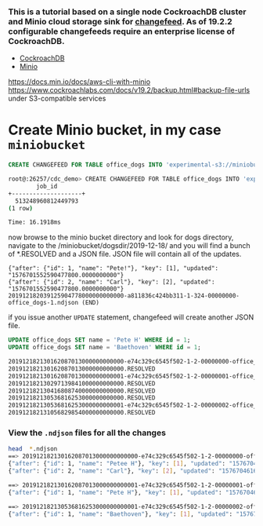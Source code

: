 ### This is a tutorial based on a single node CockroachDB cluster and Minio cloud storage sink for [changefeed](https://www.cockroachlabs.com/docs/stable/change-data-capture.html#create-a-changefeed-connected-to-a-cloud-storage-sink). As of 19.2.2 configurable changefeeds require an enterprise license of CockroachDB.

 - [CockroachDB](https://www.cockroachlabs.com/docs/stable/enterprise-licensing.html)
 - [Minio](https://hub.docker.com/r/minio/minio/)

https://docs.min.io/docs/aws-cli-with-minio
https://www.cockroachlabs.com/docs/v19.2/backup.html#backup-file-urls under S3-compatible services

# Create Minio bucket, in my case `miniobucket`

```sql
CREATE CHANGEFEED FOR TABLE office_dogs INTO 'experimental-s3://miniobucket/dogs?AWS_ACCESS_KEY_ID=miniominio&AWS_SECRET_ACCESS_KEY=miniominio13&AWS_ENDPOINT=http://minio:9000' with updated, resolved='10s';
```

```bash
root@:26257/cdc_demo> CREATE CHANGEFEED FOR TABLE office_dogs INTO 'experimental-s3://miniobucket/dogs?AWS_ACCESS_KEY_ID=miniominio&AWS_SECRET_ACCESS_KEY=miniominio13&AWS_ENDPOINT=http://minio:9000' with updated, resolved='10s';
        job_id
+--------------------+
  513248960812449793
(1 row)

Time: 16.1918ms
```

now browse to the minio bucket directory and look for dogs directory, navigate to the /miniobucket/dogsdir/2019-12-18/ and you will find a bunch of *.RESOLVED and a JSON file. JSON file will contain all of the updates.

```
{"after": {"id": 1, "name": "Pete!"}, "key": [1], "updated": "1576701552590477800.0000000000"}
{"after": {"id": 2, "name": "Carl"}, "key": [2], "updated": "1576701552590477800.0000000000"}
201912182039125904778000000000000-a811836c424bb311-1-324-00000000-office_dogs-1.ndjson (END)
```
if you issue another `UPDATE` statement, changefeed will create another JSON file.

```sql
UPDATE office_dogs SET name = 'Pete H' WHERE id = 1;
UPDATE office_dogs SET name = 'Baethoven' WHERE id = 1;
```

```bash
201912182130162087013000000000000-e74c329c6545f502-1-2-00000000-office_dogs-1.ndjson
201912182130162087013000000000000.RESOLVED
201912182130162087013000000000001-e74c329c6545f502-1-2-00000001-office_dogs-1.ndjson
201912182130297139841000000000000.RESOLVED
201912182130416808740000000000000.RESOLVED
201912182130536816253000000000000.RESOLVED
201912182130536816253000000000001-e74c329c6545f502-1-2-00000002-office_dogs-1.ndjson
201912182131056829854000000000000.RESOLVED
```

### View the `.ndjson` files for all the changes

```bash
head  *.ndjson
==> 201912182130162087013000000000000-e74c329c6545f502-1-2-00000000-office_dogs-1.ndjson <==
{"after": {"id": 1, "name": "Petee H"}, "key": [1], "updated": "1576704616208701300.0000000000"}
{"after": {"id": 2, "name": "Carl"}, "key": [2], "updated": "1576704616208701300.0000000000"}

==> 201912182130162087013000000000001-e74c329c6545f502-1-2-00000001-office_dogs-1.ndjson <==
{"after": {"id": 1, "name": "Pete H"}, "key": [1], "updated": "1576704627177722800.0000000000"}

==> 201912182130536816253000000000001-e74c329c6545f502-1-2-00000002-office_dogs-1.ndjson <==
{"after": {"id": 1, "name": "Baethoven"}, "key": [1], "updated": "1576704694317030100.0000000000"}
```

